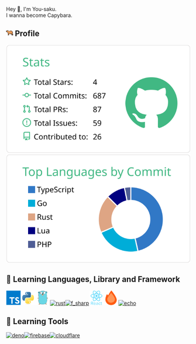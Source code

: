 Hey 👋, I'm You-saku.<br>
I wanna become Capybara.

## <img src="images/capybara.png" width=19/> Profile
![](https://raw.githubusercontent.com/You-saku/You-saku/main/profile-summary-card-output/vue/3-stats.svg)
![](https://raw.githubusercontent.com/You-saku/You-saku/main/profile-summary-card-output/vue/2-most-commit-language.svg)

## 📝 Learning Languages, Library and Framework
<p align="left"> <a href="https://www.typescriptlang.org/" target="_blank" rel="noreferrer"><img src="https://raw.githubusercontent.com/devicons/devicon/master/icons/typescript/typescript-original.svg" alt="typescript" width="40" height="40"/></a><a href="https://www.python.org" target="_blank" rel="noreferrer"><img src="https://raw.githubusercontent.com/devicons/devicon/master/icons/python/python-original.svg" alt="python" width="40" height="40"/></a><a href="https://golang.org" target="_blank" rel="noreferrer"><img src="https://raw.githubusercontent.com/devicons/devicon/master/icons/go/go-original.svg" alt="go" width="40" height="40"/></a><a href="https://www.rust-lang.org" target="_blank" rel="noreferrer"><img src="https://prev.rust-lang.org/logos/rust-logo-blk.svg" alt="rust" width="40" height="40"/></a><a href="https://fsharp.org/learn/" target="_blank" rel="noreferrer"><img src="https://fsharp.org/img/logo/fsharp.svg" alt="f_sharp" width="40" height="40"/></a><a href="https://reactjs.org/" target="_blank" rel="noreferrer"><img src="https://raw.githubusercontent.com/devicons/devicon/master/icons/react/react-original-wordmark.svg" alt="react" width="40" height="40"/></a><a href="https://hono.dev/" target="_blank" rel="noreferrer"><img src="https://raw.githubusercontent.com/honojs/hono/main/docs/images/hono-logo.svg" alt="hono" width="40" height="40"/></a><a href="https://echo.labstack.com/"><img src="https://avatars.githubusercontent.com/u/2624634?s=280&v=4" alt="echo" width="40" height="40"/></a>

## 📝 Learning Tools
<a href="https://deno.com"><img src="https://raw.githubusercontent.com/denolib/high-res-deno-logo/master/deno_hr_circle.svg" alt="deno" width="40" height="40"></a><a href="https://firebase.google.com/"><img src="https://firebase.google.com/downloads/brand-guidelines/SVG/logo-logomark.svg?_gl=1*1v2bh38*_up*MQ..*_ga*MTA0ODE1NDQxMS4xNzA3OTE1MTA1*_ga_CW55HF8NVT*MTcwNzkxNTEwNS4xLjAuMTcwNzkxNTEwNS4wLjAuMA.." alt="firebase" width="40" height="40"></a><a href="https://www.cloudflare.com/"><img src="https://upload.wikimedia.org/wikipedia/commons/thumb/9/94/Cloudflare_Logo.png/480px-Cloudflare_Logo.png" alt="cloudflare" width="40" height="40"></a>
